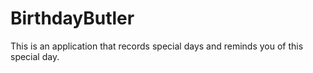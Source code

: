 # BirthdayButler
This is an application that records special days and reminds you of this special day.
